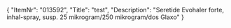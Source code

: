 {
  "ItemNr": "013592",
  "Title": "test",
  "Description": "Seretide Evohaler forte, inhal-spray, susp. 25 mikrogram/250 mikrogram/dos Glaxo"
}
